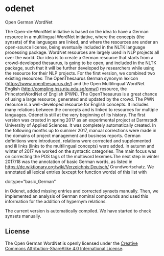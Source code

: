 # odenet
Open German WordNet

The Open-de-WordNet initiative is based on the idea to have a German resource in a multilingual WordNet initiative, where the concepts (the synsets) of the languages are linked, and where the resources are under an open-source license, being eventually included in the NLTK language processing package. WordNet resources are largely used in NLP projects all over the world. Our idea is to create a German resource that starts from a crowd-developed thesaurus, is going to be open, and included in the NLTK package, such that it will be further developed by researchers while using the resource for their NLP projects.
For the first version, we combined two existing resources: The OpenThesaurus German synonym lexicon (https://www.openthesaurus.de/) and the Open Multilingual WordNet English (http://compling.hss.ntu.edu.sg/omw/) resource, the PrincetonWordNet of English (PWN). The OpenThesaurus is a great chance of using a large resource, generated and updated by the crowd. The PWN resource is a well-developed resource for English concepts. It includes many relations between the concepts and is linked to resources for multiple languages. 
Odenet is still at the very beginning of its history. The first version was
created in spring 2017 as an experimental project at Darmstadt University
of Applied Sciences. It was completely automatically created. In the
following months up to summer 2017, manual corrections were made
in the domains of project management and business reports. German
definitions were introduced, relations were corrected and supplemented
and ili links (links to the multilingual concepts) were added. In autumn
and winter of 2017 we worked on the syntactic categories. The main focus
was on correcting the POS tags of the multiword lexemes.The next
step in winter 2017/18 was the annotation of basic German words, as
listed in https://de.wiktionary.org/wiki/Verzeichnis:Deutsch/
Grundwortschatz. We annotated all lexical entries (except for function
words) of this list with

dc:type="basic_German"

in Odenet, added missing entries and corrected synsets manually. Then,
we implemented an analysis of German nominal compounds and used
this information for the addition of hypernym relations.


The current version is automatically compiled. We have started to check synsets manually.

## License

The Open German WordNet is openly licensed under the [Creative Commons Attribution-ShareAlike 4.0 International License](https://creativecommons.org/licenses/by-sa/4.0/).

